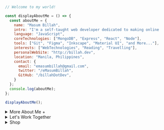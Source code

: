 
```javascript
// Welcome to my world!

const displayAboutMe = () => {
  const aboutMe = {
    name: "Masum Billah",
    intro: "I'm a self-taught web developer dedicated to making online dreams a reality.",
    language: "JavaScript",
    coreTechnologies: ["MongoDB", "Express", "React", "Node"],
    tools: ["Git", "Figma", "Inkscape", "Material UI", "and More..."],
    interests: ["WebTechnologies", "Reading", "Travelling"],
    personalWebSite: "http://billah.dev",
    location: "Manila, Philippines",
    contact: {
      email: "emasumbillah@gmail.com",
      twitter: "/eMasumBillah",
      GitHub: "/billahDotDev",
    }
  };
  console.log(aboutMe);
};

displayAboutMe();
```


<details> 
<summary>More About Me &#43;</summary>


```html
My Story:
I'm passionate about Javascript and web technologies. Before the pandemic, I was just a struggling entrepreneur in
the clothing industry. 'Cotton Logic' is a company where I hustled as a rainmaker. My business had its ups and
downs, which was stressful, but I learned something new daily. During the pandemic, I decided to bring my passion
into the business. Nowadays, two roles in my real-life games are Web developer and Rainmaker. 

I can Speak:
English, Bangla (Native), Taglish, Hindi, and of course Javascript!

Certification:
I'm a Bangladesh University of Engineering and Technology (BUET) certified full-stack web developer on a journey
of modern web mastery at the University of Helsinki.
```
</details>


<details>
<summary>Let's Work Together</summary>

There are times when you need someone to listen or give some advice. Book a slot to chat - anything from personal to career, web development, Graphic design, etc.

The slots for May and June are fully booked. Availability for July will be announced in June on my Twitter account. Alternatively, you can fill out the form [here](https://docs.google.com/forms/d/e/YOUR_FORM_ID/viewform) to get notified.

</details>


<details>
  <summary>Shop</summary>
  

```html
## My Awesome Shop
  
  Welcome to my shop! We offer a variety of products to meet your needs.
  
  ### Location
  
  Our shop is located at 123 Main Street, City, Country.
  
  ### Products
  
  #### Product 1
  ![Product 1](link_to_product1_image)
  Description: Description of product 1.
  Price: $X.XX
  
  #### Product 2
  ![Product 2](link_to_product2_image)
  Description: Description of product 2.
  Price: $X.XX
  
  #### Product 3
  ![Product 3](link_to_product3_image)
  Description: Description of product 3.
  Price: $X.XX
```
</details>


